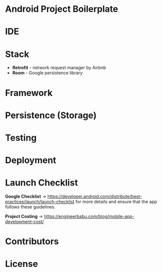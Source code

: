 # Android Project Boilerplate

# IDE


# Stack
- **Retrofit** - network request manager by Airbnb
- **Room** - Google persistence library


# Framework


# Persistence (Storage)

# Testing

# Deployment

# Launch Checklist

**Google Checklist**
-> https://developer.android.com/distribute/best-practices/launch/launch-checklist for more details and ensure that the app follows these guidelines.

**Project Costing**
-> https://engineerbabu.com/blog/mobile-app-development-cost/

# Contributors

# License

